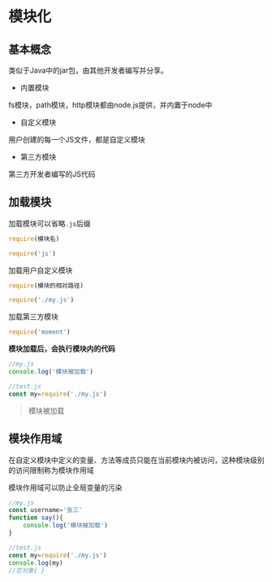 # 模块化

## 基本概念

类似于Java中的jar包，由其他开发者编写并分享。

- 内置模块

fs模块，path模块，http模块都由node.js提供，并内置于node中

- 自定义模块

用户创建的每一个JS文件，都是自定义模块

- 第三方模块

第三方开发者编写的JS代码

## 加载模块

加载模块可以省略`.js`后缀

```js
require(模块名)
```

```js
require('js')
```

加载用户自定义模块

```js
require(模块的相对路径)
```

```js
require('./my.js')
```

加载第三方模块

```js
require('moment')
```

**模块加载后，会执行模块内的代码**

```js
//my.js
console.log('模块被加载')
```

```js
//test.js
const my=require('./my.js')
```

> 模块被加载

## 模块作用域

在自定义模块中定义的变量、方法等成员只能在当前模块内被访问，这种模块级别的访问限制称为模块作用域

模块作用域可以防止全局变量的污染

```js
//my.js
const username='张三'
function say(){
    console.log('模块被加载')
}
```

```js
//test.js
const my=require('./my.js')
console.log(my)
//空对象{ }
```

